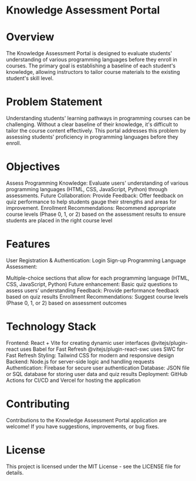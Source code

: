 # Knowledge Assessment Portal

# Overview
The Knowledge Assessment Portal is designed to evaluate students' understanding of various programming languages before they enroll in courses. The primary goal is establishing a baseline of each student's knowledge, allowing instructors to tailor course materials to the existing student's skill level. 

# Problem Statement
Understanding students' learning pathways in programming courses can be challenging. Without a clear baseline of their knowledge, it's difficult to tailor the course content effectively. This portal addresses this problem by assessing students' proficiency in programming languages before they enroll.

# Objectives
Assess Programming Knowledge: Evaluate users' understanding of various programming languages (HTML, CSS, JavaScript, Python) through assessments.
Future Collaboration: Provide Feedback: Offer feedback on quiz performance to help students gauge their strengths and areas for improvement.
Enrollment Recommendations: Recommend appropriate course levels (Phase 0, 1, or 2) based on the assessment results to ensure students are placed in the right course level

# Features
User Registration & Authentication:
Login
Sign-up
Programming Language Assessment:

Multiple-choice sections that allow for each programming language (HTML, CSS, JavaScript, Python)
Future enhancement: Basic quiz questions to assess users’ understanding
Feedback:
Provide performance feedback based on quiz results
Enrollment Recommendations:
Suggest course levels (Phase 0, 1, or 2) based on assessment outcomes

# Technology Stack
Frontend: React + Vite for creating dynamic user interfaces
@vitejs/plugin-react uses Babel for Fast Refresh
@vitejs/plugin-react-swc uses SWC for Fast Refresh
Styling: Tailwind CSS for modern and responsive design
Backend: Node.js for server-side logic and handling requests
Authentication: Firebase for secure user authentication
Database: JSON file or SQL database for storing user data and quiz results
Deployment: GitHub Actions for CI/CD and Vercel for hosting the application

# Contributing
Contributions to the Knowledge Assessment Portal application are welcome! If you have suggestions, improvements, or bug fixes. 

# License
This project is licensed under the MIT License - see the LICENSE file for details.




